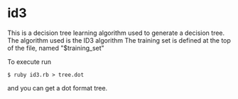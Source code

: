 # id3
This is a decision tree learning algorithm used to generate a decision tree.
The algorithm used is the ID3 algorithm 
The training set is defined at the top of the file, named "$training_set"

To execute
run 
```
$ ruby id3.rb > tree.dot
```
and you can get a dot format tree.
